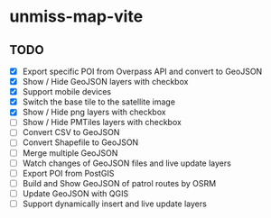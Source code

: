 # unmiss-map-vite

## TODO

- [x] Export specific POI from Overpass API and convert to GeoJSON
- [x] Show / Hide GeoJSON layers with checkbox
- [x] Support mobile devices
- [x] Switch the base tile to the satellite image
- [x] Show / Hide png layers with checkbox
- [ ] Show / Hide PMTiles layers with checkbox
- [ ] Convert CSV to GeoJSON
- [ ] Convert Shapefile to GeoJSON
- [ ] Merge multiple GeoJSON
- [ ] Watch changes of GeoJSON files and live update layers
- [ ] Export POI from PostGIS
- [ ] Build and Show GeoJSON of patrol routes by OSRM
- [ ] Update GeoJSON with QGIS
- [ ] Support dynamically insert and live update layers

